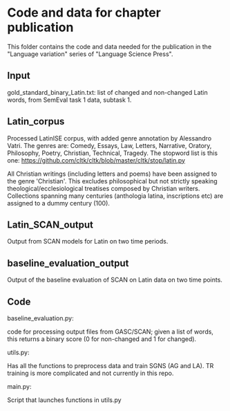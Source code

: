 # Code and data for chapter publication

This folder contains the code and data needed for the publication in the "Language variation" series of "Language Science Press".

## Input

gold_standard_binary_Latin.txt: list of changed and non-changed Latin words, from SemEval task 1 data, subtask 1.

## Latin_corpus

Processed LatinISE corpus, with added genre annotation by Alessandro Vatri. The genres are: Comedy, Essays, Law, Letters, Narrative, Oratory, Philosophy, Poetry, Christian, Technical, Tragedy.
The stopword list is this one: https://github.com/cltk/cltk/blob/master/cltk/stop/latin.py

All Christian writings (including letters and poems) have been assigned to the genre 'Christian'. This excludes philosophical but not strictly speaking theological/ecclesiological treatises composed by Christian writers. Collections spanning many centuries (anthologia latina, inscriptions etc) are assigned to a dummy century (100).

## Latin_SCAN_output

Output from SCAN models for Latin on two time periods.

## baseline_evaluation_output

Output of the baseline evaluation of SCAN on Latin data on two time points.

## Code

baseline_evaluation.py:

code for processing output files from GASC/SCAN; given a list of words, this returns a binary score (0 for non-changed and 1 for changed).


utils.py:

Has all the functions to preprocess data and train SGNS (AG and LA). TR training is more complicated and not currently in this repo.

main.py:

Script that launches functions in utils.py
